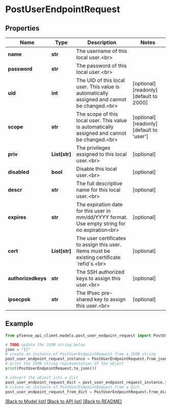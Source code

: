 # PostUserEndpointRequest


## Properties

Name | Type | Description | Notes
------------ | ------------- | ------------- | -------------
**name** | **str** | The username of this local user.&lt;br&gt; | 
**password** | **str** | The password of this local user.&lt;br&gt; | 
**uid** | **int** | The UID of this local user. This value is automatically assigned and cannot be changed.&lt;br&gt; | [optional] [readonly] [default to 2000]
**scope** | **str** | The scope of this local user. This value is automatically assigned and cannot be changed.&lt;br&gt; | [optional] [readonly] [default to 'user']
**priv** | **List[str]** | The privileges assigned to this local user.&lt;br&gt; | [optional] 
**disabled** | **bool** | Disable this local user.&lt;br&gt; | [optional] 
**descr** | **str** | The full descriptive name for this local user.&lt;br&gt; | [optional] 
**expires** | **str** | The expiration date for this user in mm/dd/YYYY format. Use empty string for no expiration&lt;br&gt; | [optional] 
**cert** | **List[str]** | The user certificates to assign this user. Items must be existing certificate &#x60;refid&#x60;s.&lt;br&gt; | [optional] 
**authorizedkeys** | **str** | The SSH authorized keys to assign this user.&lt;br&gt; | [optional] 
**ipsecpsk** | **str** | The IPsec pre-shared key to assign this user.&lt;br&gt; | [optional] 

## Example

```python
from pfsense_api_client.models.post_user_endpoint_request import PostUserEndpointRequest

# TODO update the JSON string below
json = "{}"
# create an instance of PostUserEndpointRequest from a JSON string
post_user_endpoint_request_instance = PostUserEndpointRequest.from_json(json)
# print the JSON string representation of the object
print(PostUserEndpointRequest.to_json())

# convert the object into a dict
post_user_endpoint_request_dict = post_user_endpoint_request_instance.to_dict()
# create an instance of PostUserEndpointRequest from a dict
post_user_endpoint_request_from_dict = PostUserEndpointRequest.from_dict(post_user_endpoint_request_dict)
```
[[Back to Model list]](../README.md#documentation-for-models) [[Back to API list]](../README.md#documentation-for-api-endpoints) [[Back to README]](../README.md)


